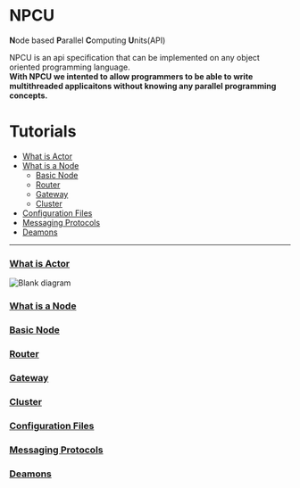 # NPCU
**N**ode based **P**arallel **C**omputing **U**nits(API)

NPCU is an api specification that can be implemented on any object oriented programming language.<br>
**With NPCU we intented to allow programmers to be able to write multithreaded applicaitons without knowing any parallel programming concepts.**

Tutorials
=============================
- [What is Actor](#what-is-actor)
- [What is a Node](#what-is-a-node)
    - [Basic Node](#basic-node)
    - [Router](#router)
    - [Gateway](#gateway)
    - [Cluster](#cluster)
- [Configuration Files](#configuration-files)
- [Messaging Protocols](#messaging-protocols)
- [Deamons](#deamons)
 ----------------------------------

### [What is Actor](#what-is-actor)
![Blank diagram](https://user-images.githubusercontent.com/22853419/125189347-53675f80-e240-11eb-94bd-a298174fdcf7.png)


### [What is a Node](#what-is-a-node)
### [Basic Node](#basic-node)
### [Router](#router)
### [Gateway](#gateway)
### [Cluster](#cluster) 
### [Configuration Files](#configuration-files)
### [Messaging Protocols](#messaging-protocols)
### [Deamons](#deamons)

